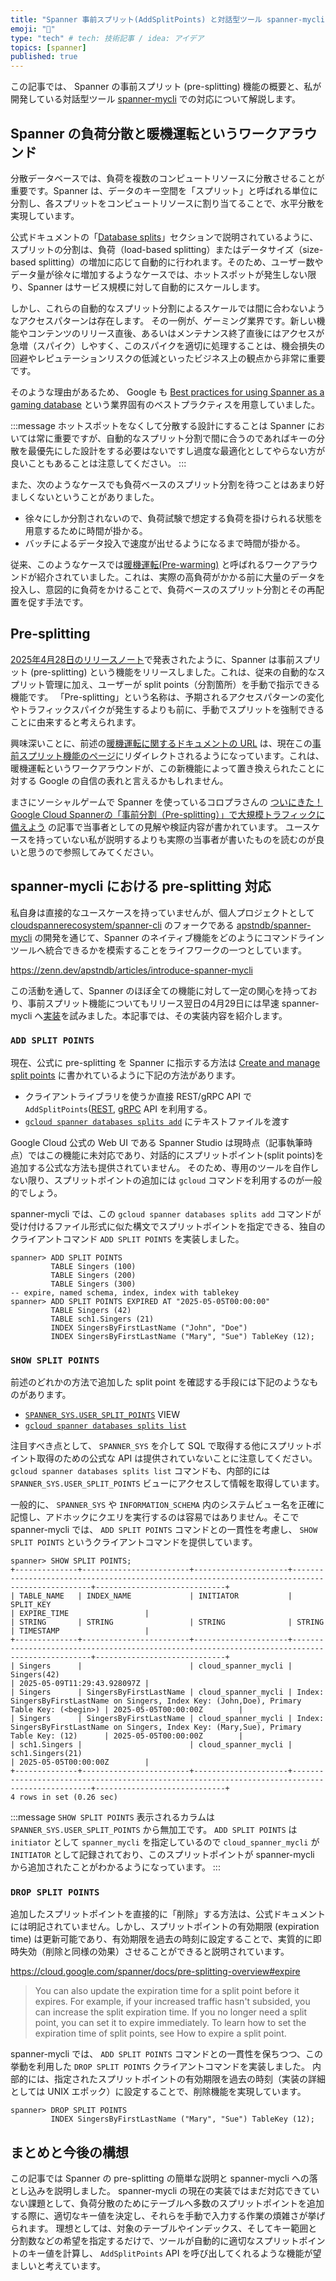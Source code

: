 ```yaml
---
title: "Spanner 事前スプリット(AddSplitPoints) と対話型ツール spanner-mycli での実装例"
emoji: "👻"
type: "tech" # tech: 技術記事 / idea: アイデア
topics: [spanner]
published: true
---
```


この記事では、 Spanner の事前スプリット (pre-splitting) 機能の概要と、私が開発している対話型ツール [spanner-mycli](https://github.com/apstndb/spanner-mycli) での対応について解説します。

## Spanner の負荷分散と暖機運転というワークアラウンド

分散データベースでは、負荷を複数のコンピュートリソースに分散させることが重要です。Spanner は、データのキー空間を「スプリット」と呼ばれる単位に分割し、各スプリットをコンピュートリソースに割り当てることで、水平分散を実現しています。

公式ドキュメントの「[Database splits](https://cloud.google.com/spanner/docs/schema-and-data-model#database-splits)」セクションで説明されているように、スプリットの分割は、負荷（load-based splitting）またはデータサイズ（size-based splitting）の増加に応じて自動的に行われます。そのため、ユーザー数やデータ量が徐々に増加するようなケースでは、ホットスポットが発生しない限り、Spanner はサービス規模に対して自動的にスケールします。

しかし、これらの自動的なスプリット分割によるスケールでは間に合わないようなアクセスパターンは存在します。
その一例が、ゲーミング業界です。新しい機能やコンテンツのリリース直後、あるいはメンテナンス終了直後にはアクセスが急増（スパイク）しやすく、このスパイクを適切に処理することは、機会損失の回避やレピュテーションリスクの低減といったビジネス上の観点から非常に重要です。

そのような理由があるため、 Google も [Best practices for using Spanner as a gaming database](https://cloud.google.com/spanner/docs/best-practices-gaming-database) という業界固有のベストプラクティスを用意していました。

:::message
ホットスポットをなくして分散する設計にすることは Spanner においては常に重要ですが、自動的なスプリット分割で間に合うのであればキーの分散を最優先にした設計をする必要はないですし過度な最適化としてやらない方が良いこともあることは注意してください。
:::

また、次のようなケースでも負荷ベースのスプリット分割を待つことはあまり好ましくないということがありました。

* 徐々にしか分割されないので、負荷試験で想定する負荷を掛けられる状態を用意するために時間が掛かる。
* バッチによるデータ投入で速度が出せるようになるまで時間が掛かる。

従来、このようなケースでは[暖機運転(Pre-warming)](https://web.archive.org/web/20241107172845/https://cloud.google.com/spanner/docs/pre-warm-database) と呼ばれるワークアラウンドが紹介されていました。これは、実際の高負荷がかかる前に大量のデータを投入し、意図的に負荷をかけることで、負荷ベースのスプリット分割とその再配置を促す手法です。

## Pre-splitting

[2025年4月28日のリリースノート](https://cloud.google.com/spanner/docs/release-notes#April_28_2025)で発表されたように、Spanner は事前スプリット (pre-splitting) という機能をリリースしました。これは、従来の自動的なスプリット管理に加え、ユーザーが split points（分割箇所）を手動で指示できる機能です。
「Pre-splitting」という名称は、予期されるアクセスパターンの変化やトラフィックスパイクが発生するよりも前に、手動でスプリットを強制できることに由来すると考えられます。

興味深いことに、前述の[暖機運転に関するドキュメントの URL](https://cloud.google.com/spanner/docs/pre-warm-database) は、現在この[事前スプリット機能のページ](https://cloud.google.com/spanner/docs/pre-splitting-overview)にリダイレクトされるようになっています。これは、暖機運転というワークアラウンドが、この新機能によって置き換えられたことに対する Google の自信の表れと言えるかもしれません。

まさにソーシャルゲームで Spanner を使っているコロプラさんの [ついにきた！Google Cloud Spannerの「事前分割（Pre-splitting）」で大規模トラフィックに備えよう](https://blog.colopl.dev/entry/2025/05/26/110000) の記事で当事者としての見解や検証内容が書かれています。
ユースケースを持っていない私が説明するよりも実際の当事者が書いたものを読むのが良いと思うので参照してみてください。

## spanner-mycli における pre-splitting 対応

私自身は直接的なユースケースを持っていませんが、個人プロジェクトとして [cloudspannerecosystem/spanner-cli](https://github.com/cloudspannerecosystem/spanner-cli) のフォークである  [apstndb/spanner-mycli](https://github.com/apstndb/spanner-mycli) の開発を通じて、Spanner のネイティブ機能をどのようにコマンドラインツールへ統合できるかを模索することをライフワークの一つとしています。

https://zenn.dev/apstndb/articles/introduce-spanner-mycli

この活動を通して、Spanner のほぼ全ての機能に対して一定の関心を持っており、事前スプリット機能についてもリリース翌日の4月29日には早速 spanner-mycli へ[実装](https://github.com/apstndb/spanner-mycli/commit/6bf0fbf8f8c26670f210bf46af0fa28f5f1967ca)を試みました。本記事では、その実装内容を紹介します。

### `ADD SPLIT POINTS`

現在、公式に pre-splitting を Spanner に指示する方法は [Create and manage split points](https://cloud.google.com/spanner/docs/create-manage-split-points) に書かれているように下記の方法があります。

* クライアントライブラリを使うか直接 REST/gRPC API で `AddSplitPoints`([REST](https://cloud.google.com/spanner/docs/reference/rest/v1/projects.instances.databases/addSplitPoints#SplitPoints), [gRPC](https://cloud.google.com/spanner/docs/reference/rpc/google.spanner.admin.database.v1#google.spanner.admin.database.v1.DatabaseAdmin.AddSplitPoints) API を利用する。
* [`gcloud spanner databases splits add`](https://cloud.google.com/sdk/gcloud/reference/spanner/databases/splits/add) にテキストファイルを渡す

Google Cloud 公式の Web UI である Spanner Studio は現時点（記事執筆時点）ではこの機能に未対応であり、対話的にスプリットポイント(split points)を追加する公式な方法も提供されていません。
そのため、専用のツールを自作しない限り、スプリットポイントの追加には `gcloud` コマンドを利用するのが一般的でしょう。

spanner-mycli では、この `gcloud spanner databases splits add` コマンドが受け付けるファイル形式に似た構文でスプリットポイントを指定できる、独自のクライアントコマンド `ADD SPLIT POINTS` を実装しました。

```text
spanner> ADD SPLIT POINTS
         TABLE Singers (100)
         TABLE Singers (200)
         TABLE Singers (300)
-- expire, named schema, index, index with tablekey
spanner> ADD SPLIT POINTS EXPIRED AT "2025-05-05T00:00:00"
         TABLE Singers (42)
         TABLE sch1.Singers (21)
         INDEX SingersByFirstLastName ("John", "Doe")
         INDEX SingersByFirstLastName ("Mary", "Sue") TableKey (12);
```

### `SHOW SPLIT POINTS`

前述のどれかの方法で追加した split point を確認する手段には下記のようなものがあります。

* [`SPANNER_SYS.USER_SPLIT_POINTS`](https://cloud.google.com/spanner/docs/create-manage-split-points#console) VIEW
* [`gcloud spanner databases splits list`](https://cloud.google.com/sdk/gcloud/reference/spanner/databases/splits/list)

注目すべき点として、 `SPANNER_SYS` を介して SQL で取得する他にスプリットポイント取得のための公式な API は提供されていないことに注意してください。
`gcloud spanner databases splits list` コマンドも、内部的には `SPANNER_SYS.USER_SPLIT_POINTS` ビューにアクセスして情報を取得しています。

一般的に、 `SPANNER_SYS` や `INFORMATION_SCHEMA` 内のシステムビュー名を正確に記憶し、アドホックにクエリを実行するのは容易ではありません。そこで spanner-mycli では、 `ADD SPLIT POINTS` コマンドとの一貫性を考慮し、 `SHOW SPLIT POINTS` というクライアントコマンドを提供しています。

```text
spanner> SHOW SPLIT POINTS;
+--------------+------------------------+---------------------+-----------------------------------------------------------------------------------------------+-----------------------------+
| TABLE_NAME   | INDEX_NAME             | INITIATOR           | SPLIT_KEY                                                                                     | EXPIRE_TIME                 |
| STRING       | STRING                 | STRING              | STRING                                                                                        | TIMESTAMP                   |
+--------------+------------------------+---------------------+-----------------------------------------------------------------------------------------------+-----------------------------+
| Singers      |                        | cloud_spanner_mycli | Singers(42)                                                                                   | 2025-05-09T11:29:43.928097Z |
| Singers      | SingersByFirstLastName | cloud_spanner_mycli | Index: SingersByFirstLastName on Singers, Index Key: (John,Doe), Primary Table Key: (<begin>) | 2025-05-05T00:00:00Z        |
| Singers      | SingersByFirstLastName | cloud_spanner_mycli | Index: SingersByFirstLastName on Singers, Index Key: (Mary,Sue), Primary Table Key: (12)      | 2025-05-05T00:00:00Z        |
| sch1.Singers |                        | cloud_spanner_mycli | sch1.Singers(21)                                                                              | 2025-05-05T00:00:00Z        |
+--------------+------------------------+---------------------+-----------------------------------------------------------------------------------------------+-----------------------------+
4 rows in set (0.26 sec)
```
:::message
`SHOW SPLIT POINTS` 表示されるカラムは `SPANNER_SYS.USER_SPLIT_POINTS` から無加工です。
`ADD SPLIT POINTS` は `initiator` として `spanner_mycli` を指定しているので `cloud_spanner_mycli` が `INITIATOR` として記録されており、このスプリットポイントが spanner-mycli から追加されたことがわかるようになっています。
:::
### `DROP SPLIT POINTS`

追加したスプリットポイントを直接的に「削除」する方法は、公式ドキュメントには明記されていません。しかし、スプリットポイントの有効期限 (expiration time) は更新可能であり、有効期限を過去の時刻に設定することで、実質的に即時失効（削除と同様の効果）させることができると説明されています。

https://cloud.google.com/spanner/docs/pre-splitting-overview#expire

> You can also update the expiration time for a split point before it expires. For example, if your increased traffic hasn't subsided, you can increase the split expiration time. If you no longer need a split point, you can set it to expire immediately. To learn how to set the expiration time of split points, see How to expire a split point.

spanner-mycli では、 `ADD SPLIT POINTS` コマンドとの一貫性を保ちつつ、この挙動を利用した `DROP SPLIT POINTS` クライアントコマンドを実装しました。
内部的には、指定されたスプリットポイントの有効期限を過去の時刻（実装の詳細としては UNIX エポック）に設定することで、削除機能を実現しています。

```text
spanner> DROP SPLIT POINTS
         INDEX SingersByFirstLastName ("Mary", "Sue") TableKey (12);
```

## まとめと今後の構想

この記事では Spanner の pre-splitting の簡単な説明と spanner-mycli への落とし込みを説明しました。
spanner-mycli の現在の実装ではまだ対応できていない課題として、負荷分散のためにテーブルへ多数のスプリットポイントを追加する際に、適切なキー値を決定し、それらを手動で入力する作業の煩雑さが挙げられます。
理想としては、対象のテーブルやインデックス、そしてキー範囲と分割数などの希望を指定するだけで、ツールが自動的に適切なスプリットポイントのキー値を計算し、 `AddSplitPoints` API を呼び出してくれるような機能が望ましいと考えています。